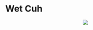 # Wet Cuh
<p align="center">
<img src="https://media.discordapp.net/attachments/348083001940377600/792155260571484230/39d7f9y2olj51.gif">
</p>
